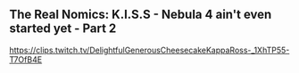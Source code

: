 ## The Real Nomics: K.I.S.S - Nebula 4 ain't even started yet - Part 2

<https://clips.twitch.tv/DelightfulGenerousCheesecakeKappaRoss-_1XhTP55-T7OfB4E>
